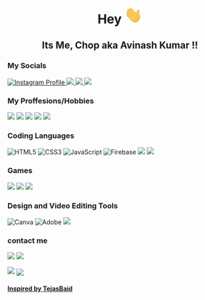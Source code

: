 <h1 align="center">Hey <img src="https://raw.githubusercontent.com/ABSphreak/ABSphreak/master/gifs/Hi.gif" width="40px">
<h2 align="center">Its Me, Chop aka Avinash Kumar !!</h2></h1>

<h3>My Socials</h3>
<a href="https://www.instagram.com/chop_gamer/">
<img src="https://img.icons8.com/color/100/000000/instagram-new--v2.png" alt="Instagram Profile" width="40px">
</a>
<a href="https://discord.gg/dhyehfCakv">
  <img src="https://img.icons8.com/clouds/100/000000/discord-logo.png" width="40"px>
  </a>
  <a href="https://stackoverflow.com/users/17962925/avinash-kumar?tab=profile">
  <img src="https://img.icons8.com/fluency/48/000000/stackoverflow.png" width="40px">
  </a>
  <a href="mailto:chopcodes@gmail.com">
  <img src="https://img.icons8.com/fluency/48/000000/gmail-new.png" width="40px">
  </a>
  <h3>My Proffesions/Hobbies</h3>
  <p>
  <img src="https://img.shields.io/badge/%F0%9F%8E%AE-Gaming-blueviolet?style=for-the-badge">
  <img src="https://img.shields.io/badge/%F0%9F%92%BB-coding-orange?style=for-the-badge">
  <img src="https://img.shields.io/badge/%F0%9F%93%B7-Photography%20and%20Videography-blue?style=for-the-badge">
  <img src="https://img.shields.io/badge/%F0%9F%8E%A6-Video%20Editing-blue?style=for-the-badge">
  <img src="https://img.shields.io/badge/%F0%9F%93%94-Designing-red?style=for-the-badge">
  </p>
  <h3>Coding Languages</h3>
  <p>
<img alt="HTML5" src="https://img.shields.io/badge/html5-%23E34F26.svg?style=for-the-badge&logo=html5&logoColor=white"/>
<img alt="CSS3" src="https://img.shields.io/badge/css3-%231572B6.svg?style=for-the-badge&logo=css3&logoColor=white"/>
<img alt="JavaScript" src="https://img.shields.io/badge/javascript-%23323330.svg?style=for-the-badge&logo=javascript&logoColor=%23F7DF1E"/>
  <img alt="Firebase" src="https://img.shields.io/badge/firebase-%23039BE5.svg?style=for-the-badge&logo=firebase"/>
  <img src="https://img.shields.io/badge/-Java%2017-blue?style=for-the-badge&logo=java">
  <img src="https://img.shields.io/badge/Python-%23039BE5.svg?style=for-the-badge&logo=python">
  </p>
  <h3>Games</h3>
  <p>
  <img src="https://img.shields.io/badge/-Minecraft-red?style=for-the-badge&logo=minecraft">
  <img src="https://img.shields.io/badge/-Valorant-red?style=for-the-badge&logo=valorant">
  <img src="https://img.shields.io/badge/-Fortnite-red?style=for-the-badge&logo=fortnite">
  </p>
  <h3>Design and Video Editing Tools</h3>
  <p>
  <img alt="Canva" src="https://img.shields.io/badge/Canva-%2300C4CC.svg?style=for-the-badge&logo=Canva&logoColor=white"/>
  <img alt="Adobe" src="https://img.shields.io/badge/adobe-%23FF0000.svg?style=for-the-badge&logo=adobe&logoColor=white"/>
  <img src="https://img.shields.io/badge/-Adobe%20After%20Effects-green?style=for-the-badge&logo=adobe%20after%20effects">
  
  
  </p>
  <h3>contact me</h3>
  <p>
  <img src="https://img.shields.io/badge/-100T%20Chop%206728-orange?style=for-the-badge&logo=discord">
  <a href="mailto:chopcodes@gmail.com">
  <img src="https://img.icons8.com/fluency/48/000000/gmail-new.png" width="40px">
  </a>
  </p>
  <img src="https://github-readme-stats.vercel.app/api?username=ChopCodes&show_icons=true&theme=radical">
  <img align="center" src="https://github-readme-stats.anuraghazra1.vercel.app/api/top-langs/?username=ChopCodes&layout=compact&theme=nord" />
  
  <a href="https://github.com/TejasBaid"><h4 href="https://github.com/TejasBaid">Inspired by TejasBaid</h4></a>
  
  
  
  
  
